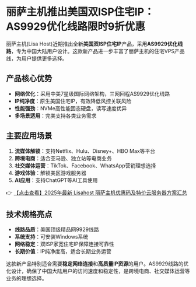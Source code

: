 # 丽萨主机推出美国双ISP住宅IP：AS9929优化线路限时9折优惠

丽萨主机(Lisa Host)近期推出全新**美国双ISP住宅IP**产品，采用**AS9929优化线路**，专为中国大陆用户设计。这款新产品进一步丰富了丽萨主机的住宅VPS产品线，为用户提供更多选择。

## 产品核心优势

- **网络优化**：采用中美7星级国际网络架构，三网回程AS9929优化线路
- **IP纯净度**：原生美国住宅IP，有效降低风控关联风险
- **性能强劲**：NVMe高性能固态硬盘，读写速度优异
- **多场景适用**：完美支持各类业务需求

## 主要应用场景

1. **流媒体解锁**：支持Netflix、Hulu、Disney+、HBO Max等平台
2. **跨境电商**：适合亚马逊、独立站等电商业务
3. **社交媒体运营**：TikTok、Facebook、WhatsApp营销理想选择
4. **游戏体验**：解锁美区游戏服务器
5. **AI应用**：支持ChatGPT等AI工具使用

👉 [【点击查看】2025年最新 Lisahost 丽萨主机优惠码及特价云服务器方案汇总](https://bit.ly/lisazhuji)

## 技术规格亮点

- **线路品质**：美国顶级精品网9929线路
- **系统支持**：可安装Windows系统
- **网络稳定**：双ISP家宽住宅IP保障连接可靠性
- **长期价值**：IP纯净度高，适合长期业务运营

这款新产品特别适合需要**稳定网络连接**和**高质量IP资源**的用户。AS9929线路的优化设计，确保了中国大陆用户的访问速度和稳定性，是跨境电商、社交媒体运营等业务的理想选择。